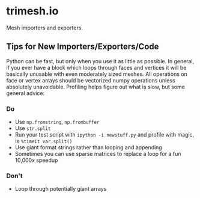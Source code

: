 trimesh.io
==========

Mesh importers and exporters.


## Tips for New Importers/Exporters/Code
Python can be fast, but only when you use it as little as possible. In general, if you ever have a block which loops through faces and vertices it will be basically unusable with even moderately sized meshes. All operations on face or vertex arrays should be vectorized numpy operations unless absolutely unavoidable. Profiling helps figure out what is slow, but some general advice:

### Do
- Use `np.fromstring`, `np.frombuffer`
- Use `str.split`
- Run your test script with `ipython -i newstuff.py` and profile with magic, ie `%timeit var.split()`
- Use giant format strings rather than looping and appending
- Sometimes you can use sparse matrices to replace a loop for a fun 10,000x speedup


### Don't
- Loop through potentially giant arrays
